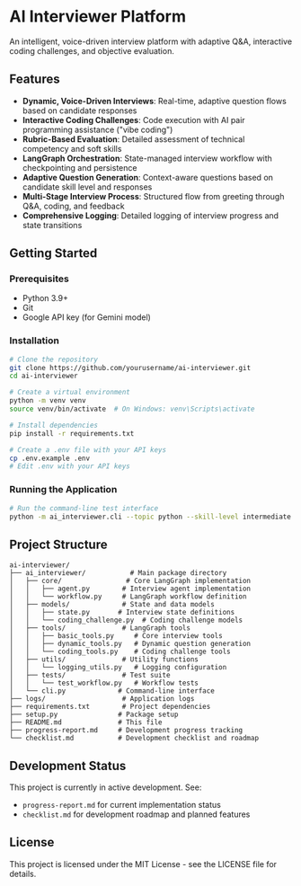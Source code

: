 # AI Interviewer Platform

An intelligent, voice-driven interview platform with adaptive Q&A, interactive coding challenges, and objective evaluation.

## Features

- **Dynamic, Voice-Driven Interviews**: Real-time, adaptive question flows based on candidate responses
- **Interactive Coding Challenges**: Code execution with AI pair programming assistance ("vibe coding")
- **Rubric-Based Evaluation**: Detailed assessment of technical competency and soft skills
- **LangGraph Orchestration**: State-managed interview workflow with checkpointing and persistence
- **Adaptive Question Generation**: Context-aware questions based on candidate skill level and responses
- **Multi-Stage Interview Process**: Structured flow from greeting through Q&A, coding, and feedback
- **Comprehensive Logging**: Detailed logging of interview progress and state transitions

## Getting Started

### Prerequisites

- Python 3.9+
- Git
- Google API key (for Gemini model)

### Installation

```bash
# Clone the repository
git clone https://github.com/yourusername/ai-interviewer.git
cd ai-interviewer

# Create a virtual environment
python -m venv venv
source venv/bin/activate  # On Windows: venv\Scripts\activate

# Install dependencies
pip install -r requirements.txt

# Create a .env file with your API keys
cp .env.example .env
# Edit .env with your API keys
```

### Running the Application

```bash
# Run the command-line test interface
python -m ai_interviewer.cli --topic python --skill-level intermediate
```

## Project Structure

```
ai-interviewer/
├── ai_interviewer/           # Main package directory
│   ├── core/                # Core LangGraph implementation
│   │   ├── agent.py        # Interview agent implementation
│   │   └── workflow.py     # LangGraph workflow definition
│   ├── models/             # State and data models
│   │   ├── state.py       # Interview state definitions
│   │   └── coding_challenge.py  # Coding challenge models
│   ├── tools/              # LangGraph tools
│   │   ├── basic_tools.py     # Core interview tools
│   │   ├── dynamic_tools.py   # Dynamic question generation
│   │   └── coding_tools.py    # Coding challenge tools
│   ├── utils/              # Utility functions
│   │   └── logging_utils.py   # Logging configuration
│   ├── tests/              # Test suite
│   │   └── test_workflow.py   # Workflow tests
│   └── cli.py             # Command-line interface
├── logs/                   # Application logs
├── requirements.txt        # Project dependencies
├── setup.py               # Package setup
├── README.md              # This file
├── progress-report.md     # Development progress tracking
└── checklist.md           # Development checklist and roadmap
```

## Development Status

This project is currently in active development. See:
- `progress-report.md` for current implementation status
- `checklist.md` for development roadmap and planned features

## License

This project is licensed under the MIT License - see the LICENSE file for details.
